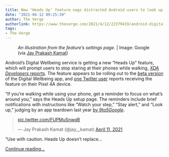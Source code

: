 ```yaml
---
title: New ‘Heads Up’ feature nags distracted Android users to look up while walking
date: "2021-04-12 09:25:39"
author: The Verge
authorlink: https://www.theverge.com/2021/4/12/22379419/android-digital-wellbeing-heads-up-walking-google-pixel-4a
tags:
- The-Verge
---
```

<figure>
      <img alt="" src="https://cdn.vox-cdn.com/thumbor/Bgd1q9RPbx0YyxE0FAV-bXo3GL0=/0x0:1517x1011/1310x873/cdn.vox-cdn.com/uploads/chorus_image/image/69111704/EyrbTZOVoAUnpai.0.jpg" />
        <figcaption><em>An illustration from the feature’s settings page.</em> | Image: Google (via <a class="ql-link" href="https://twitter.com/jay__kamat/status/1381157364791832579" target="_blank">Jay Prakash Kamat</a>)</figcaption>
    </figure>

  <p id="IsMLv0">Android’s Digital Wellbeing service is getting a new “Heads Up” feature, which will prompt users to stop staring at their phones while walking, <a href="https://www.xda-developers.com/digital-wellbeing-preps-heads-up-stop-you-using-phone-while-walking/"><em>XDA Developers </em>reports</a>. The feature appears to be rolling out to the <a href="https://twitter.com/jay__kamat/status/1381244945252581380">beta version</a> of the Digital Wellbeing app, and <a href="https://twitter.com/jay__kamat/status/1381157095064539137">one Twitter user</a> reports receiving the feature on their Pixel 4A device.</p>
<p id="1vDfU2">“If you’re walking while using your phone, get a reminder to focus on what’s around you,” says the Heads Up setup page. The reminders include brief notifications with instructions like “Watch your step,” “Stay alert,” and “Look up,” judging by an app teardown last year <a href="https://9to5google.com/2020/11/18/digital-wellbeing-heads-up-notifications-walking-distracted/">by <em>9to5Google</em></a>. </p>
<div id="HOAIB5">
<blockquote class="twitter-tweet">
<p lang="und" dir="ltr"><a href="https://t.co/FUPMuSnwqB">pic.twitter.com/FUPMuSnwqB</a></p>— Jay Prakash Kamat (@jay__kamat) <a href="https://twitter.com/jay__kamat/status/1381157364791832579?ref_src=twsrc%5Etfw">April 11, 2021</a>
</blockquote>

</div>
<p id="pVMomS">“Use with caution. Heads Up doesn’t replace...</p>
  <p>
    <a href="https://www.theverge.com/2021/4/12/22379419/android-digital-wellbeing-heads-up-walking-google-pixel-4a">Continue reading&hellip;</a>
  </p>